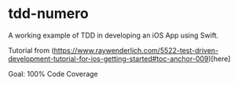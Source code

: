 # tdd-numero
A working example of TDD in developing an iOS App using Swift.

Tutorial from (https://www.raywenderlich.com/5522-test-driven-development-tutorial-for-ios-getting-started#toc-anchor-009)[here]

Goal: 100% Code Coverage
